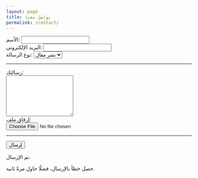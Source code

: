 ```yaml
---
layout: page
title: تواصل معنا
permalink: /contact/
---
```

<!-- https://medium.com/getform-all-about/how-to-add-a-contact-form-to-your-jekyll-website-6c61e811bdee -->

<form accept-charset="UTF-8" action="https://getform.io/f/1ebf002f-3f03-4db0-9862-25181f55a94d" method="POST" enctype="multipart/form-data" target="_blank">
<div class="form-box">
    <div class="form-group">
        <div class="form-group">
            <label>الأسم:</label>
            <input type="text" name="name" class="form-control" required="required">
        </div>
        <label required="required">البريد الإلكتروني:</label>
        <input type="email" name="email" class="form-control">
    </div>
    <div class="form-group">
        <label>نوع الرسالة:</label>
        <select class="form-control" name="Category" required="required">
            <option>نشر مقال</option>
            <option>إقتراح</option>
            <option>شكوى</option>
            <option>أخرى</option>
        </select>
    </div>
    <hr>
    <div class="form-group mt-3">
        <label>رسالتك:</label>
<br><textarea type="text" name="message" class="form-control" required="required" rows="7"></textarea>
    </div>
    <div class="form-group mt-3">
        <label class="mr-2">إرفاق ملف:</label><br>
        <input type="file" name="file">
    </div>
    <hr>
        <button type="submit" class="btn btn-secondary">إرسال</button>
    <p class="success">تم الإرسال.</p>
    <p class="fail">حصل خطأ بالإرسال، فضلًا حاول مرةً ثانية.</p>
</div>
</form>
<script src='https://ajax.googleapis.com/ajax/libs/jquery/1.11.3/jquery.min.js'></script>
<script type="text/javascript">
$(".formID").submit(function(e){
  e.preventDefault();
  var action = $(this).attr("action");
  $.ajax({
    type: "POST",
    url: action,
    crossDomain: true,
    data: new FormData(this),
    dataType: "json",
    contentType: "multipart/form-data",
    processData: false,
    contentType: false,
    headers: {
      "Accept": "application/json"
    }
  }).done(function() {
     $(".success").addClass("is-active");
     $(".fail").removeClass("is-active");
  }).fail(function() {
     $(".fail").addClass("is-active");
     $(".success").removeClass("is-active");
  });
});
</script>
